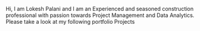 Hi, I am Lokesh Palani and I am an Experienced and seasoned construction professional with passion towards Project Management and Data Analytics. Please take a look at my following portfolio Projects

